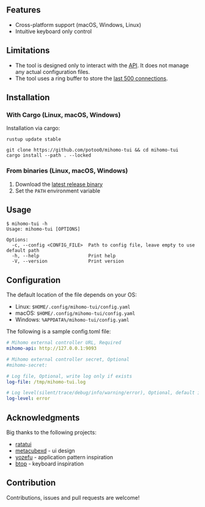 ## Features

- Cross-platform support (macOS, Windows, Linux)
- Intuitive keyboard only control

## Limitations

- The tool is designed only to interact with the [API](https://wiki.metacubex.one/api/). It does not manage any actual configuration files.
- The tool uses a ring buffer to store the [last 500 connections](/src/components/state.rs#9).

## Installation

### With Cargo (Linux, macOS, Windows)

Installation via cargo:

```shell
rustup update stable

git clone https://github.com/potoo0/mihomo-tui && cd mihomo-tui
cargo install --path . --locked

```

### From binaries (Linux, macOS, Windows)

1. Download the [latest release binary](https://github.com/potoo0/mihomo-tui/releases)
2. Set the `PATH` environment variable

## Usage

```
$ mihomo-tui -h
Usage: mihomo-tui [OPTIONS]

Options:
  -c, --config <CONFIG_FILE>  Path to config file, leave empty to use default path
  -h, --help                  Print help
  -V, --version               Print version
```

## Configuration

The default location of the file depends on your OS:

[//]: # (FIXME: Update the path according to the os.)
- Linux: `$HOME/.config/mihomo-tui/config.yaml`
- macOS: `$HOME/.config/mihomo-tui/config.yaml`
- Windows: `%APPDATA%/mihomo-tui/config.yaml`

The following is a sample config.toml file:

```yaml
# Mihomo external controller URL, Required
mihomo-api: http://127.0.0.1:9093

# Mihomo external controller secret, Optional
#mihomo-secret:

# Log file, Optional, write log only if exists
log-file: /tmp/mihomo-tui.log

# Log level(silent/trace/debug/info/warning/error), Optional, default is error.
log-level: error
```

## Acknowledgments

Big thanks to the following projects:

- [ratatui](https://github.com/ratatui/ratatui)
- [metacubexd](https://github.com/MetaCubeX/metacubexd) - ui design
- [yozefu](https://github.com/MAIF/yozefu) - application pattern inspiration
- [btop](https://github.com/aristocratos/btop) - keyboard inspiration

## Contribution

Contributions, issues and pull requests are welcome!
